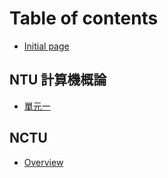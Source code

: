 # Table of contents

* [Initial page](README.md)

## NTU 計算機概論

* [單元一](ntu/yuan-yi.md)

## NCTU

* [Overview](nctu/overview.md)

